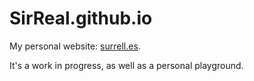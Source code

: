 SirReal.github.io
=================
My personal website: [surrell.es](http://surrell.es).

It's a work in progress, as well as a personal playground.
